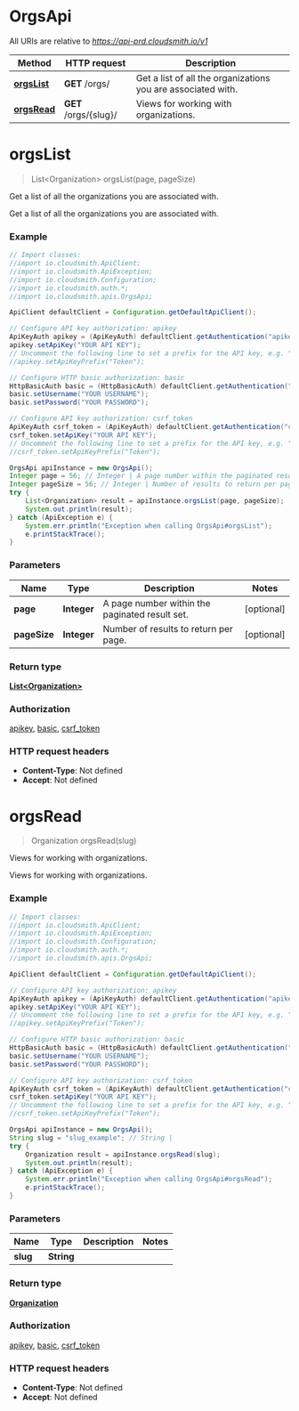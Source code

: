 # OrgsApi

All URIs are relative to *https://api-prd.cloudsmith.io/v1*

Method | HTTP request | Description
------------- | ------------- | -------------
[**orgsList**](OrgsApi.md#orgsList) | **GET** /orgs/ | Get a list of all the organizations you are associated with.
[**orgsRead**](OrgsApi.md#orgsRead) | **GET** /orgs/{slug}/ | Views for working with organizations.


<a name="orgsList"></a>
# **orgsList**
> List&lt;Organization&gt; orgsList(page, pageSize)

Get a list of all the organizations you are associated with.

Get a list of all the organizations you are associated with.

### Example
```java
// Import classes:
//import io.cloudsmith.ApiClient;
//import io.cloudsmith.ApiException;
//import io.cloudsmith.Configuration;
//import io.cloudsmith.auth.*;
//import io.cloudsmith.apis.OrgsApi;

ApiClient defaultClient = Configuration.getDefaultApiClient();

// Configure API key authorization: apikey
ApiKeyAuth apikey = (ApiKeyAuth) defaultClient.getAuthentication("apikey");
apikey.setApiKey("YOUR API KEY");
// Uncomment the following line to set a prefix for the API key, e.g. "Token" (defaults to null)
//apikey.setApiKeyPrefix("Token");

// Configure HTTP basic authorization: basic
HttpBasicAuth basic = (HttpBasicAuth) defaultClient.getAuthentication("basic");
basic.setUsername("YOUR USERNAME");
basic.setPassword("YOUR PASSWORD");

// Configure API key authorization: csrf_token
ApiKeyAuth csrf_token = (ApiKeyAuth) defaultClient.getAuthentication("csrf_token");
csrf_token.setApiKey("YOUR API KEY");
// Uncomment the following line to set a prefix for the API key, e.g. "Token" (defaults to null)
//csrf_token.setApiKeyPrefix("Token");

OrgsApi apiInstance = new OrgsApi();
Integer page = 56; // Integer | A page number within the paginated result set.
Integer pageSize = 56; // Integer | Number of results to return per page.
try {
    List<Organization> result = apiInstance.orgsList(page, pageSize);
    System.out.println(result);
} catch (ApiException e) {
    System.err.println("Exception when calling OrgsApi#orgsList");
    e.printStackTrace();
}
```

### Parameters

Name | Type | Description  | Notes
------------- | ------------- | ------------- | -------------
 **page** | **Integer**| A page number within the paginated result set. | [optional]
 **pageSize** | **Integer**| Number of results to return per page. | [optional]

### Return type

[**List&lt;Organization&gt;**](Organization.md)

### Authorization

[apikey](../README.md#apikey), [basic](../README.md#basic), [csrf_token](../README.md#csrf_token)

### HTTP request headers

 - **Content-Type**: Not defined
 - **Accept**: Not defined

<a name="orgsRead"></a>
# **orgsRead**
> Organization orgsRead(slug)

Views for working with organizations.

Views for working with organizations.

### Example
```java
// Import classes:
//import io.cloudsmith.ApiClient;
//import io.cloudsmith.ApiException;
//import io.cloudsmith.Configuration;
//import io.cloudsmith.auth.*;
//import io.cloudsmith.apis.OrgsApi;

ApiClient defaultClient = Configuration.getDefaultApiClient();

// Configure API key authorization: apikey
ApiKeyAuth apikey = (ApiKeyAuth) defaultClient.getAuthentication("apikey");
apikey.setApiKey("YOUR API KEY");
// Uncomment the following line to set a prefix for the API key, e.g. "Token" (defaults to null)
//apikey.setApiKeyPrefix("Token");

// Configure HTTP basic authorization: basic
HttpBasicAuth basic = (HttpBasicAuth) defaultClient.getAuthentication("basic");
basic.setUsername("YOUR USERNAME");
basic.setPassword("YOUR PASSWORD");

// Configure API key authorization: csrf_token
ApiKeyAuth csrf_token = (ApiKeyAuth) defaultClient.getAuthentication("csrf_token");
csrf_token.setApiKey("YOUR API KEY");
// Uncomment the following line to set a prefix for the API key, e.g. "Token" (defaults to null)
//csrf_token.setApiKeyPrefix("Token");

OrgsApi apiInstance = new OrgsApi();
String slug = "slug_example"; // String | 
try {
    Organization result = apiInstance.orgsRead(slug);
    System.out.println(result);
} catch (ApiException e) {
    System.err.println("Exception when calling OrgsApi#orgsRead");
    e.printStackTrace();
}
```

### Parameters

Name | Type | Description  | Notes
------------- | ------------- | ------------- | -------------
 **slug** | **String**|  |

### Return type

[**Organization**](Organization.md)

### Authorization

[apikey](../README.md#apikey), [basic](../README.md#basic), [csrf_token](../README.md#csrf_token)

### HTTP request headers

 - **Content-Type**: Not defined
 - **Accept**: Not defined

